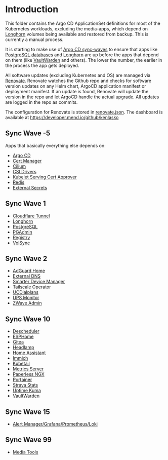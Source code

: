 # Introduction
This folder contains the Argo CD ApplicationSet definitions for most of the Kubernetes workloads, excluding the media-apps, which depend on [Longhorn](/manifests/system/longhorn) volumes being available and restored from backup. This is currently a manual process.

It is starting to make use of [Argo CD sync-waves](https://argo-cd.readthedocs.io/en/stable/user-guide/sync-waves/) to ensure that apps like [PostgreSQL databases](/manifests/database/cnpg) and [Longhorn](/manifests/system/longhorn) are up before the apps that depend on them (like [VaultWarden](/manifests/apps/vaultwarden) and others). The lower the number, the earlier in the process the app gets deployed.

All software updates (excluding Kubernetes and OS) are managed via [Renovate](https://github.com/renovatebot/renovate). Renovate watches the Github repo and checks for software version updates on any Helm chart, ArgoCD application manifest or deployment manifest. If an update is found, Renovate will update the version in the repo and let ArgoCD handle the actual upgrade. All updates are logged in the repo as commits.

The configuration for Renovate is stored in [renovate.json](/renovate.json). The dashboard is available at https://developer.mend.io/github/kenlasko


## Sync Wave -5
Apps that basically everything else depends on:
* [Argo CD](/argocd)
* [Cert Manager](/manifests/system/cert-manager)
* [Cilium](/manifests/network/cilium)
* [CSI Drivers](/manifests/system/csi-drivers)
* [Kubelet Serving Cert Approver](https://github.com/alex1989hu/kubelet-serving-cert-approver)
* [Redis](/manifests/database/redis)
* [External Secrets](/manifests/system/external-secrets)

## Sync Wave 1
* [Cloudflare Tunnel](/manifests/network/cloudflare-tunnel)
* [Longhorn](/manifests/system/longhorn)
* [PostgreSQL](/manifests/database/cnpg)
* [PGAdmin](/manifests/database/pgadmin)
* [Registry](/manifests/system/registry)
* [VolSync](/manifests/system/volsync)

## Sync Wave 2
* [AdGuard Home](/manifests/apps/adguard)
* [External DNS](/manifests/network/external-dns)
* [Smarter Device Manager](/manifests/system/smarter-device-manager)
* [Tailscale Operator](/manifests/network/tailscale)
* [UCDialplans](/manifests/apps/ucdialplans)
* [UPS Monitor](/manifests/homeops/ups-monitor)
* [ZWave Admin](/manifests/homeops/zwaveadmin)

## Sync Wave 10
* [Descheduler](/manifests/system/descheduler)
* [ESPHome](/manifests/homeops/esphome)
* [Gitea](/manifests/apps/gitea)
* [Headlamp](/manifests/apps/headlamp)
* [Home Assistant](/manifests/homeops/homeassist)
* [Immich](/manifests/media-apps/immich)
* [Kubetail](/manifests/system/kubetail)
* [Metrics Server](/manifests/monitoring/metrics-server)
* [Paperless NGX](/manifests/apps/paperless)
* [Portainer](/manifests/apps/portainer)
* [Strava Stats](/manifests/apps/stravastats)
* [Uptime Kuma](/manifests/monitoring/uptime-kuma)
* [VaultWarden](/manifests/apps/vaultwarden)

## Sync Wave 15
* [Alert Manager/Grafana/Prometheus/Loki](/manifests/monitoring/promstack)

## Sync Wave 99
* [Media Tools](/manifests/apps/media-apps)